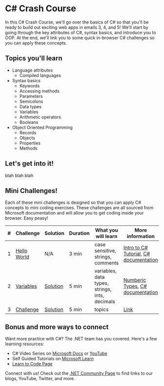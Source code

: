 # C# Crash Course

In this C# Crash Course, we'll go over the basics of C# so that you'll be ready to build out exciting web apps in emails 3, 4, and 5! We'll start by going through the key attributes of C#, syntax basics, and introduce you to OOP. At the end, we'll link you to some quick in-browser C# challenges so you can apply these concepts.

## Topics you'll learn
* Language attributes
  * Compiled languages
* Syntax basics
  * Keywords
  * Accessing methods
  * Parameters
  * Semicolons
  * Data types
  * Variables
  * Arithmetic operators
  * Booleans
* Object Oriented Programming
  * Records
  * Objects
  * Properties
  * Methods

## Let's get into it!
blah blah blah

## Mini Challenges!
Each of these mini challenges is designed so that you can apply C# concepts to mini coding exercises. These challenges are all sourced from Microsoft documentation and will allow you to get coding inside your browser. Easy peasy!

| # | Challenge  | Solution   | Duration   | What you will learn | More information |
|-| ------------------------------- | ------------------------------- | ----------- |  -------------------------------------- | - |
1 | [Hello World](https://docs.microsoft.com/learn/modules/csharp-write-first/2-exercise-hello-world/?ns-enrollment-type=learningpath&ns-enrollment-id=learn.languages.csharp-first-steps)| N/A | 3 min |  case sensitive, strings, comments | [Intro to C# Tutorial](https://docs.microsoft.com/dotnet/csharp/tour-of-csharp/tutorials/hello-world?WT.mc_id=csharpnotebook-35129-website), [C# documentation](https://docs.microsoft.com/dotnet/csharp/) |
2 | [Variables](https://docs.microsoft.com/learn/modules/csharp-literals-variables/6-challenge )|[Solution](https://docs.microsoft.com/learn/modules/csharp-literals-variables/7-solution)| 5 min |  variables, data types, strings, ints, decimals | [Numberic Types](https://docs.microsoft.com/dotnet/csharp/tour-of-csharp/tutorials/numbers-in-csharp?WT.mc_id=csharpnotebook-35129-website), [C# documentation](https://docs.microsoft.com/dotnet/csharp/) |
3 | [Challenge](...)|[Solution](...)| 5 min |  topics | [Link](...) |


## Bonus and more ways to connect

Want more practice with C#? The .NET team has you covered. Here's a few learning resources:
* C# Video Series on [Microsoft Docs](https://docs.microsoft.com/shows/CSharp-101/?WT.mc_id=dotnet-35129-website) or [YouTube](https://www.youtube.com/watch?v=Z5JS36NlJiU)
* Self Guided Tutorials on [Microsoft Learn](https://docs.microsoft.com/users/dotnet/collections/yz26f8y64n7k07)
* [Learn to Code Page](https://dotnet.microsoft.com/learntocode)

Connect with us! Check out the [.NET Community Page](https://dotnet.microsoft.com/platform/community) to find links to our blogs, YouTube, Twitter, and more.